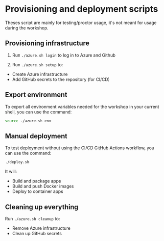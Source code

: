 # Provisioning and deployment scripts

Theses script are mainly for testing/proctor usage, it's not meant for usage during the workshop.

## Provisioning infrastructure

1. Run `./azure.sh login` to log in to Azure and Github

2. Run `./azure.sh setup` to:
  - Create Azure infrastructure
  - Add GitHub secrets to the repository (for CI/CD)

## Export environment

To export all environment variables needed for the workshop in your current shell, you can use the command:

```sh
source ./azure.sh env
```

## Manual deployment

To test deployment without using the CI/CD GitHub Actions workflow, you can use the command:

```sh
./deploy.sh
```

It will:
- Build and package apps
- Build and push Docker images
- Deploy to container apps

## Cleaning up everything

Run `./azure.sh cleanup` to:
- Remove Azure infrastructure
- Clean up GitHub secrets
  